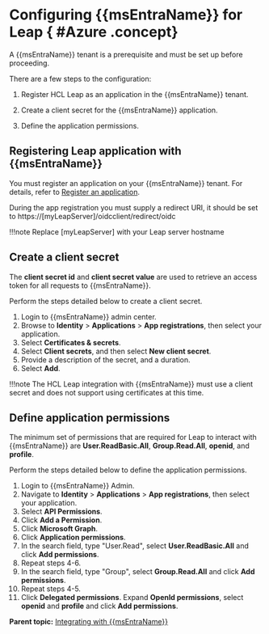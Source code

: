 # Configuring {{msEntraName}} for Leap { #Azure .concept}

A {{msEntraName}} tenant is a prerequisite and must be set up before proceeding.

There are a few steps to the configuration:

1. Register HCL Leap as an application in the {{msEntraName}} tenant.

2. Create a client secret for the {{msEntraName}} application.

3. Define the application permissions.


## Registering Leap application with {{msEntraName}}

You must register an application on your {{msEntraName}} tenant.  For details, refer to [Register an application](https://learn.microsoft.com/en-us/entra/identity-platform/quickstart-register-app?tabs=certificate%2Cexpose-a-web-api).

During the app registration you must supply a redirect URI, it should be set to https://[myLeapServer]/oidcclient/redirect/oidc

!!!note
    Replace [myLeapServer] with your Leap server hostname


## Create a client secret

The **client secret id** and **client secret value** are used to retrieve an access token for all requests to {{msEntraName}}.

Perform the steps detailed below to create a client secret.

1. Login to {{msEntraName}} admin center.
2. Browse to **Identity** > **Applications** > **App registrations**, then select your application.
3. Select **Certificates & secrets**.
4. Select **Client secrets**, and then select **New client secret**.
5. Provide a description of the secret, and a duration.
6. Select **Add**.

!!!note
    The HCL Leap integration with {{msEntraName}} must use a client secret and does not support using certificates at this time.


## Define application permissions

The minimum set of permissions that are required for Leap to interact with {{msEntraName}} are **User.ReadBasic.All**, **Group.Read.All**, **openid**, and **profile**.

Perform the steps detailed below to define the application permissions.

1. Login to {{msEntraName}} Admin.
2. Navigate to **Identity** > **Applications** > **App registrations**, then select your application.
3. Select **API Permissions**.
4. Click **Add a Permission**.
5. Click **Microsoft Graph**.
6. Click **Application permissions**.
7. In the search field, type "User.Read", select **User.ReadBasic.All** and click **Add permissions**.
8. Repeat steps 4-6.
9. In the search field, type "Group", select **Group.Read.All** and click **Add permissions**.
10. Repeat steps 4-5.
11. Click **Delegated permissions**. Expand **OpenId permissions**, select **openid** and **profile** and click **Add permissions**.

**Parent topic:** [Integrating with {{msEntraName}}](azure_toc.md)